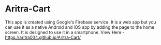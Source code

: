 # Aritra-Cart
This app is created using Google's Firebase service. It is a web app but you can use it as a native Android and IOS app by adding the page to the home screen. It is designed to use it in a smartphone.
View Here -  https://aritra004.github.io/Aritra-Cart/
